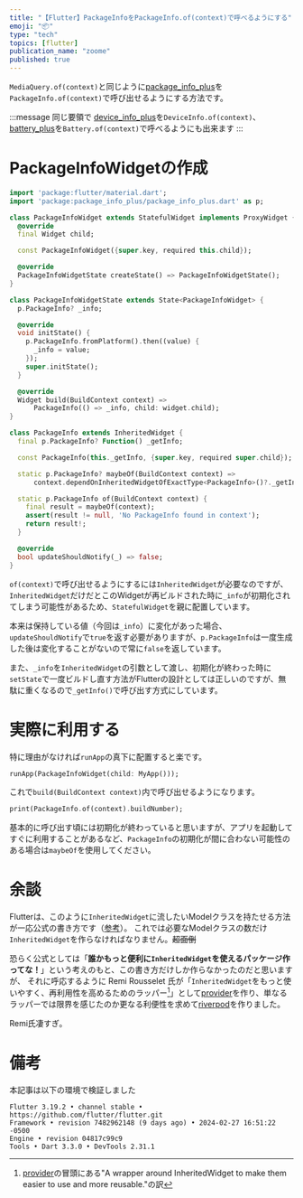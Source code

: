 ```yaml
---
title: "【Flutter】PackageInfoをPackageInfo.of(context)で呼べるようにする"
emoji: "📦"
type: "tech"
topics: [flutter]
publication_name: "zoome"
published: true
---
```


`MediaQuery.of(context)`と同じように[package_info_plus](https://pub.dev/packages/package_info_plus)を`PackageInfo.of(context)`で呼び出せるようにする方法です。

:::message
同じ要領で
[device_info_plus](https://pub.dev/packages/device_info_plus)を`DeviceInfo.of(context)`、
[battery_plus](https://pub.dev/packages/battery_plus)を`Battery.of(context)`で呼べるようにも出来ます
:::

# PackageInfoWidgetの作成
```dart
import 'package:flutter/material.dart';
import 'package:package_info_plus/package_info_plus.dart' as p;

class PackageInfoWidget extends StatefulWidget implements ProxyWidget {
  @override
  final Widget child;

  const PackageInfoWidget({super.key, required this.child});

  @override
  PackageInfoWidgetState createState() => PackageInfoWidgetState();
}

class PackageInfoWidgetState extends State<PackageInfoWidget> {
  p.PackageInfo? _info;

  @override
  void initState() {
    p.PackageInfo.fromPlatform().then((value) {
      _info = value;
    });
    super.initState();
  }

  @override
  Widget build(BuildContext context) =>
      PackageInfo(() => _info, child: widget.child);
}

class PackageInfo extends InheritedWidget {
  final p.PackageInfo? Function() _getInfo;

  const PackageInfo(this._getInfo, {super.key, required super.child});

  static p.PackageInfo? maybeOf(BuildContext context) =>
      context.dependOnInheritedWidgetOfExactType<PackageInfo>()?._getInfo();

  static p.PackageInfo of(BuildContext context) {
    final result = maybeOf(context);
    assert(result != null, 'No PackageInfo found in context');
    return result!;
  }

  @override
  bool updateShouldNotify(_) => false;
}
```

`of(context)`で呼び出せるようにするには`InheritedWidget`が必要なのですが、`InheritedWidget`だけだとこのWidgetが再ビルドされた時に`_info`が初期化されてしまう可能性があるため、`StatefulWidget`を親に配置しています。

本来は保持している値（今回は`_info`）に変化があった場合、`updateShouldNotify`で`true`を返す必要がありますが、`p.PackageInfo`は一度生成した後は変化することがないので常に`false`を返しています。

また、`_info`を`InheritedWidget`の引数として渡し、初期化が終わった時に`setState`で一度ビルドし直す方法がFlutterの設計としては正しいのですが、無駄に重くなるので`_getInfo()`で呼び出す方式にしています。

# 実際に利用する

特に理由がなければ`runApp`の真下に配置すると楽です。

```dart
runApp(PackageInfoWidget(child: MyApp()));
```

これで`build(BuildContext context)`内で呼び出せるようになります。
```dart
print(PackageInfo.of(context).buildNumber);
```

基本的に呼び出す頃には初期化が終わっていると思いますが、アプリを起動してすぐに利用することがあるなど、`PackageInfo`の初期化が間に合わない可能性のある場合は`maybeOf`を使用してください。

# 余談
Flutterは、このように`InheritedWidget`に流したいModelクラスを持たせる方法が一応公式の書き方です（[参考](https://api.flutter.dev/flutter/widgets/InheritedWidget-class.html)）。
これでは必要なModelクラスの数だけ`InheritedWidget`を作らなければなりません。~~超面倒~~

恐らく公式としては「**誰かもっと便利に`InheritedWidget`を使えるパッケージ作ってな！**」という考えのもと、この書き方だけしか作らなかったのだと思いますが、
それに呼応するように Remi Rousselet 氏が「`InheritedWidget`をもっと使いやすく、再利用性を高めるためのラッパー[^1]」として[provider](https://pub.dev/packages/provider)を作り、単なるラッパーでは限界を感じたのか更なる利便性を求めて[riverpod](https://pub.dev/packages/riverpod)を作りました。

Remi氏凄すぎ。

# 備考
本記事は以下の環境で検証しました

```
Flutter 3.19.2 • channel stable • https://github.com/flutter/flutter.git
Framework • revision 7482962148 (9 days ago) • 2024-02-27 16:51:22 -0500
Engine • revision 04817c99c9
Tools • Dart 3.3.0 • DevTools 2.31.1
```

[^1]:[provider](https://pub.dev/packages/provider)の冒頭にある"A wrapper around InheritedWidget to make them easier to use and more reusable."の訳